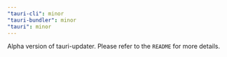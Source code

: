 ```yaml
---
"tauri-cli": minor
"tauri-bundler": minor
"tauri": minor
---
```


Alpha version of tauri-updater. Please refer to the `README` for more details.

